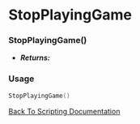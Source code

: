 # StopPlayingGame

### StopPlayingGame()
- ***Returns:*** 

### Usage

```Lua
StopPlayingGame()
```


[Back To Scripting Documentation](../README.md)
